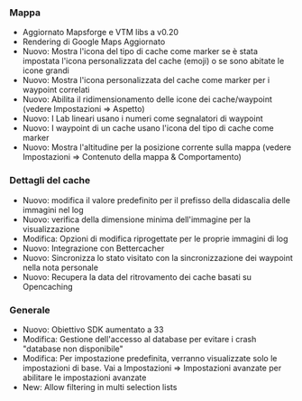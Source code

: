### Mappa
- Aggiornato Mapsforge e VTM libs a v0.20
- Rendering di Google Maps Aggiornato
- Nuovo: Mostra l'icona del tipo di cache come marker se è stata impostata l'icona personalizzata del cache (emoji) o se sono abitate le icone grandi
- Nuovo: Mostra l'icona personalizzata del cache come marker per i waypoint correlati
- Nuovo: Abilita il ridimensionamento delle icone dei cache/waypoint (vedere Impostazioni => Aspetto)
- Nuovo: I Lab lineari usano i numeri come segnalatori di waypoint
- Nuovo: I waypoint di un cache usano l'icona del tipo di cache come marker
- Nuovo: Mostra l'altitudine per la posizione corrente sulla mappa (vedere Impostazioni => Contenuto della mappa & Comportamento)

### Dettagli del cache
- Nuovo: modifica il valore predefinito per il prefisso della didascalia delle immagini nel log
- Nuovo: verifica della dimensione minima dell'immagine per la visualizzazione
- Modifica: Opzioni di modifica riprogettate per le proprie immagini di log
- Nuovo: Integrazione con Bettercacher
- Nuovo: Sincronizza lo stato visitato con la sincronizzazione dei waypoint nella nota personale
- Nuovo: Recupera la data del ritrovamento dei cache basati su Opencaching

### Generale
- Nuovo: Obiettivo SDK aumentato a 33
- Modifica: Gestione dell'accesso al database per evitare i crash "database non disponibile"
- Modifica: Per impostazione predefinita, verranno visualizzate solo le impostazioni di base. Vai a Impostazioni => Impostazioni avanzate per abilitare le impostazioni avanzate
- New: Allow filtering in multi selection lists
